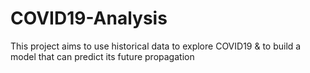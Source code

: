 # COVID19-Analysis
This project aims to use historical data to explore COVID19 &amp; to build a model that can predict its future propagation
